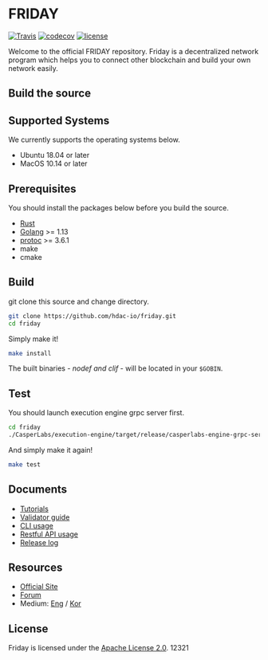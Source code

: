 # FRIDAY

[![Travis](https://travis-ci.com/hdac-io/friday.svg?token=bhU3g7FdixBp5h3M2its&branch=master)](https://travis-ci.com/hdac-io/friday/branches)
[![codecov](https://codecov.io/gh/hdac-io/friday/branch/master/graph/badge.svg?token=hQEgzmULjh)](https://codecov.io/gh/hdac-io/friday)
[![license](https://img.shields.io/github/license/hdac-io/friday.svg)](https://github.com/hdac-io/friday/blob/master/LICENSE)

Welcome to the official FRIDAY repository.
Friday is a decentralized network program which helps you to connect other blockchain and build your own network easily.

## Build the source

## Supported Systems

We currently supports the operating systems below.

* Ubuntu 18.04 or later
* MacOS 10.14 or later

## Prerequisites

You should install the packages below before you build the source.

* [Rust](https://www.rust-lang.org/tools/install)
* [Golang](https://golang.org/doc/install) >= 1.13
* [protoc](http://google.github.io/proto-lens/installing-protoc.html) >= 3.6.1
* make
* cmake

## Build

git clone this source and change directory.

```sh
git clone https://github.com/hdac-io/friday.git
cd friday
```

Simply make it!

```sh
make install
```

The built binaries - _nodef and clif_ - will be located in your `$GOBIN`.

## Test

You should launch execution engine grpc server first.

```sh
cd friday
./CasperLabs/execution-engine/target/release/casperlabs-engine-grpc-server $HOME/.casperlabs/.casper-node.sock&
```

And simply make it again!

```sh
make test
```

## Documents

* [Tutorials](https://docs.hdac.io/first-step/installation)
* [Validator guide](https://docs.hdac.io/validators/become-a-validator)
* [CLI usage](https://docs.hdac.io/cli/nickname)
* [Restful API usage](https://docs.hdac.io/restful-api/block-tx)
* [Release log](https://docs.hdac.io)

## Resources

* [Official Site](https://hdactech.com)
* [Forum](https://forum.hdac.io)
* Medium: [Eng](https://medium.com/hdac) / [Kor](https://medium.com/hdackorea)

## License

Friday is licensed under the [Apache License 2.0](https://github.com/hdac-io/friday/blob/master/LICENSE).
12321

